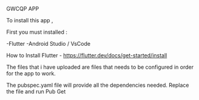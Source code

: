GWCQP APP

To install this app ,

First you must installed :

-Flutter
-Android Studio / VsCode

How to Install Flutter - https://flutter.dev/docs/get-started/install

The files that i have uploaded are files that needs to be configured in order for the app to work.


The pubspec.yaml file will provide all the dependencies needed. Replace the file and run Pub Get








